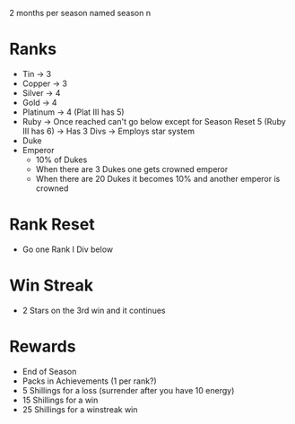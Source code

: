 2 months per season
named season n

# Ranks
- Tin -> 3
- Copper -> 3
- Silver -> 4
- Gold -> 4
- Platinum -> 4 (Plat III has 5)
- Ruby -> Once reached can't go below except for Season Reset 5 (Ruby III has 6)
-> Has 3 Divs
-> Employs star system
- Duke 
- Emperor
    - 10% of Dukes
    - When there are 3 Dukes one gets crowned emperor
    - When there are 20 Dukes it becomes 10% and another emperor is crowned
# Rank Reset
- Go one Rank I Div below

# Win Streak
- 2 Stars on the 3rd win and it continues

# Rewards
- End of Season
- Packs in Achievements (1 per rank?)
- 5 Shillings for a loss (surrender after you have 10 energy)
- 15 Shillings for a win
- 25 Shillings for a winstreak win
